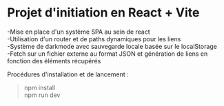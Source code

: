 # Projet d'initiation en React + Vite #

-Mise en place d'un système SPA au sein de react\
-Utilisation d'un router et de paths dynamiques pour les liens\
-Système de darkmode avec sauvegarde locale basée sur le localStorage\
-Fetch sur un fichier externe au format JSON et génération de liens en fonction des éléments récupérés

Procédures d'installation et de lancement :

> npm install\
> npm run dev

